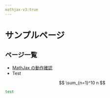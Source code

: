 ```yaml
---
mathjax-v3:true
---
```


# サンプルページ

## ページ一覧

- [MathJax の動作確認](./mathjax-test)
- Test

$$
\sum_{n=1}^10 n
$$

``` bash
test
```

